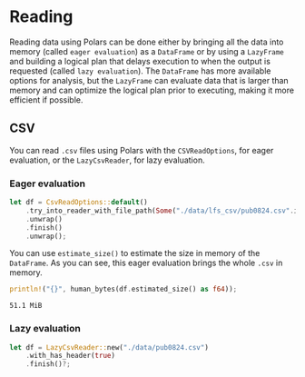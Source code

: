 # Reading

Reading data using Polars can be done either by bringing all the data into memory (called `eager evaluation`) as a `DataFrame` or by using a `LazyFrame` and building a logical plan that delays execution to when the output is requested (called `lazy evaluation`). The `DataFrame` has more available options for analysis, but the `LazyFrame` can evaluate data that is larger than memory and can optimize the logical plan prior to executing, making it more efficient if possible.

## CSV

You can read `.csv` files using Polars with the `CSVReadOptions`, for eager evaluation, or the `LazyCsvReader`, for lazy evaluation.

### Eager evaluation

```rust
let df = CsvReadOptions::default()
    .try_into_reader_with_file_path(Some("./data/lfs_csv/pub0824.csv".into()))
    .unwrap()
    .finish()
    .unwrap();
```

You can use `estimate_size()` to estimate the size in memory of the `DataFrame`. As you can see, this eager evaluation brings the whole `.csv` in memory.

```rust
println!("{}", human_bytes(df.estimated_size() as f64));
```

```
51.1 MiB
```

### Lazy evaluation

```rust
let df = LazyCsvReader::new("./data/pub0824.csv")
    .with_has_header(true)
    .finish()?;
```

